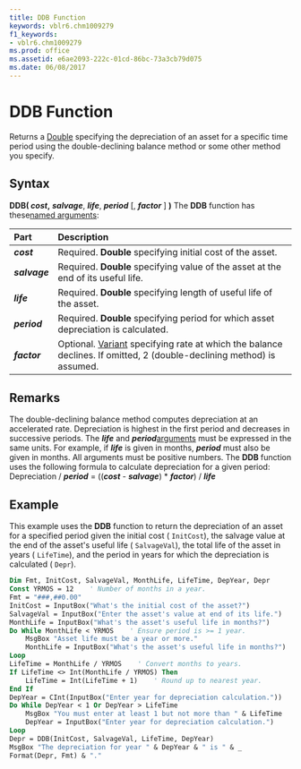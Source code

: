 ```yaml
---
title: DDB Function
keywords: vblr6.chm1009279
f1_keywords:
- vblr6.chm1009279
ms.prod: office
ms.assetid: e6ae2093-222c-01cd-86bc-73a3cb79d075
ms.date: 06/08/2017
---
```



# DDB Function



Returns a [Double](../../Glossary/vbe-glossary.md) specifying the depreciation of an asset for a specific time period using the double-declining balance method or some other method you specify.

## Syntax

**DDB( _cost_,** **_salvage_**, **_life_**, **_period_** [, **_factor_** ] **)**
The  **DDB** function has these[named arguments](../../Glossary/vbe-glossary.md#named-argument):


|**Part**|**Description**|
|:-----|:-----|
|**_cost_**|Required.  **Double** specifying initial cost of the asset.|
|**_salvage_**|Required.  **Double** specifying value of the asset at the end of its useful life.|
|**_life_**|Required.  **Double** specifying length of useful life of the asset.|
|**_period_**|Required.  **Double** specifying period for which asset depreciation is calculated.|
|**_factor_**|Optional. [Variant](../../Glossary/vbe-glossary.md) specifying rate at which the balance declines. If omitted, 2 (double-declining method) is assumed.|

## Remarks

The double-declining balance method computes depreciation at an accelerated rate. Depreciation is highest in the first period and decreases in successive periods.
The  **_life_** and **_period_**[arguments](../../Glossary/vbe-glossary.md#argument) must be expressed in the same units. For example, if **_life_** is given in months, **_period_** must also be given in months. All arguments must be positive numbers.
The  **DDB** function uses the following formula to calculate depreciation for a given period:
Depreciation /  **_period_** = ((**_cost_** - **_salvage_**) * **_factor_**) / **_life_**

## Example

This example uses the  **DDB** function to return the depreciation of an asset for a specified period given the initial cost ( `InitCost`), the salvage value at the end of the asset's useful life ( `SalvageVal`), the total life of the asset in years ( `LifeTime`), and the period in years for which the depreciation is calculated ( `Depr`).


```vb
Dim Fmt, InitCost, SalvageVal, MonthLife, LifeTime, DepYear, Depr
Const YRMOS = 12    ' Number of months in a year.
Fmt = "###,##0.00"
InitCost = InputBox("What's the initial cost of the asset?")
SalvageVal = InputBox("Enter the asset's value at end of its life.")
MonthLife = InputBox("What's the asset's useful life in months?")
Do While MonthLife < YRMOS    ' Ensure period is >= 1 year.
    MsgBox "Asset life must be a year or more."
    MonthLife = InputBox("What's the asset's useful life in months?")
Loop
LifeTime = MonthLife / YRMOS    ' Convert months to years.
If LifeTime <> Int(MonthLife / YRMOS) Then
    LifeTime = Int(LifeTime + 1)    ' Round up to nearest year.
End If 
DepYear = CInt(InputBox("Enter year for depreciation calculation."))
Do While DepYear < 1 Or DepYear > LifeTime
    MsgBox "You must enter at least 1 but not more than " & LifeTime
    DepYear = InputBox("Enter year for depreciation calculation.")
Loop
Depr = DDB(InitCost, SalvageVal, LifeTime, DepYear)
MsgBox "The depreciation for year " & DepYear & " is " & _
Format(Depr, Fmt) & "."
```


